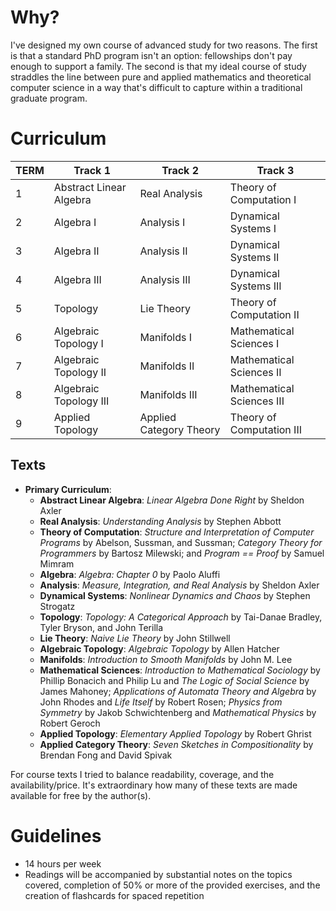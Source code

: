 
# Why?
I've designed my own course of advanced study for two reasons. The first is that a standard PhD program isn't an option: fellowships don't pay enough to support a family. The second is that my ideal course of study straddles the line between pure and applied mathematics and theoretical computer science in a way that's difficult to capture within a traditional graduate program.


# Curriculum

| TERM   | Track 1                 | Track 2                 | Track 3                   |
| ------ | ----------------------- | ----------------------- | ------------------------- |
| 1      | Abstract Linear Algebra | Real Analysis           | Theory of Computation I   |
| 2      | Algebra I               | Analysis I              | Dynamical Systems I       |
| 3      | Algebra II              | Analysis II             | Dynamical Systems II      |
| 4      | Algebra III             | Analysis III            | Dynamical Systems III     |
| 5      | Topology                | Lie Theory              | Theory of Computation II  |
| 6      | Algebraic Topology I    | Manifolds I             | Mathematical Sciences I   |
| 7      | Algebraic Topology II   | Manifolds II            | Mathematical Sciences II  |
| 8      | Algebraic Topology III  | Manifolds III           | Mathematical Sciences III |
| 9      | Applied Topology        | Applied Category Theory | Theory of Computation III |


## Texts
- **Primary Curriculum**: 
	- **Abstract Linear Algebra**: *Linear Algebra Done Right* by Sheldon Axler
	- **Real Analysis**: *Understanding Analysis* by Stephen Abbott
	- **Theory of Computation**: *Structure and Interpretation of Computer Programs* by Abelson, Sussman, and Sussman; *Category Theory for Programmers* by Bartosz Milewski; and *Program == Proof* by Samuel Mimram
	- **Algebra**: *Algebra: Chapter 0* by Paolo Aluffi
	- **Analysis**: *Measure, Integration, and Real Analysis* by Sheldon Axler
	- **Dynamical Systems**: *Nonlinear Dynamics and Chaos* by Stephen Strogatz
	- **Topology**: *Topology: A Categorical Approach* by Tai-Danae Bradley, Tyler Bryson, and John Terilla
	- **Lie Theory**: *Naive Lie Theory* by John Stillwell
	- **Algebraic Topology**: *Algebraic Topology* by Allen Hatcher
	- **Manifolds**: *Introduction to Smooth Manifolds* by John M. Lee
	- **Mathematical Sciences**: *Introduction to Mathematical Sociology* by Phillip Bonacich and Philip Lu and *The Logic of Social Science* by James Mahoney; *Applications of Automata Theory and Algebra* by John Rhodes and *Life Itself* by Robert Rosen; *Physics from Symmetry* by Jakob Schwichtenberg and *Mathematical Physics* by Robert Geroch
	- **Applied Topology**: *Elementary Applied Topology* by Robert Ghrist
	- **Applied Category Theory**: *Seven Sketches in Compositionality* by Brendan Fong and David Spivak


For course texts I tried to balance readability, coverage, and the availability/price. It's extraordinary how many of these texts are made available for free by the author(s).

# Guidelines
- 14 hours per week
- Readings will be accompanied by substantial notes on the topics covered, completion of 50% or more of the provided exercises, and the creation of flashcards for spaced repetition